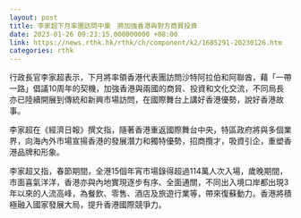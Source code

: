 ```yaml
---
layout: post
title: 李家超下月率團訪問中東　將加強香港與對方商貿投資
date: 2023-01-26 09:23:15.000000000 +08:00
link: https://news.rthk.hk/rthk/ch/component/k2/1685291-20230126.htm
categories: rthk
---
```


行政長官李家超表示，下月將率領香港代表團訪問沙特阿拉伯和阿聯酋，藉「一帶一路」倡議10周年的契機，加強香港與兩國的商貿、投資和文化交流，不同局長亦已陸續開展到傳統和新興市場訪問，在國際舞台上講好香港優勢，說好香港故事。

李家超在《經濟日報》撰文指，隨著香港重返國際舞台中央，特區政府將與多個業界，向海內外市場宣揚香港的發展潛力和獨特優勢，招商攬才，吸資引企，重塑香港品牌和形象。

李家超又指，春節期間，全港15個年宵市場錄得超過114萬人次入場，歲晚期間，市面喜氣洋洋，香港亦與內地實現逐步有序、全面通關，不同出入境口岸都出現3年以來的人流高峰，為餐飲、零售、酒店及旅遊行業等，帶來復蘇動力。香港將積極融入國家發展大局，提升香港國際競爭力。
